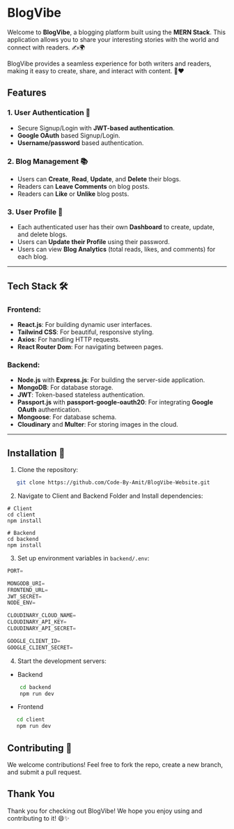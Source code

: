 # BlogVibe

Welcome to **BlogVibe**, a blogging platform built using the **MERN Stack**. This application allows you to share your interesting stories with the world and connect with readers. ✍️🌍

BlogVibe provides a seamless experience for both writers and readers, making it easy to create, share, and interact with content. 📖❤️

## Features

### 1. **User Authentication** 🔐
- Secure Signup/Login with **JWT-based authentication**.
- **Google OAuth** based Signup/Login.
- **Username/password** based authentication.

### 2. **Blog Management** 📚
- Users can **Create**, **Read**, **Update**, and **Delete** their blogs.
- Readers can **Leave Comments** on blog posts.
- Readers can **Like** or **Unlike** blog posts.

### 3. **User Profile** 👤
- Each authenticated user has their own **Dashboard** to create, update, and delete blogs.
- Users can **Update their Profile** using their password.
- Users can view **Blog Analytics** (total reads, likes, and comments) for each blog.

---

## Tech Stack 🛠️

### Frontend:
- **React.js**: For building dynamic user interfaces.
- **Tailwind CSS**: For beautiful, responsive styling.
- **Axios**: For handling HTTP requests.
- **React Router Dom**: For navigating between pages.

### Backend:
- **Node.js** with **Express.js**: For building the server-side application.
- **MongoDB**: For database storage.
- **JWT**: Token-based stateless authentication.
- **Passport.js** with **passport-google-oauth20**: For integrating **Google OAuth** authentication.
- **Mongoose**: For database schema.
- **Cloudinary** and **Multer**: For storing images in the cloud.

---

## Installation 🚀

1. Clone the repository:

```bash
   git clone https://github.com/Code-By-Amit/BlogVibe-Website.git
```
2. Navigate to Client and Backend Folder and Install dependencies:
```
# Client
cd client 
npm install

# Backend
cd backend
npm install
```

3. Set up environment variables in `backend/.env`:
```javascript
PORT=

MONGODB_URI=
FRONTEND_URL=
JWT_SECRET=
NODE_ENV=

CLOUDINARY_CLOUD_NAME=
CLOUDINARY_API_KEY=
CLOUDINARY_API_SECRET=

GOOGLE_CLIENT_ID=
GOOGLE_CLIENT_SECRET=
```

4. Start the development servers:
- Backend 
``` bash
    cd backend
    npm run dev
```
- Frontend
```bash
   cd client
   npm run dev
```

## Contributing 🤝
We welcome contributions! Feel free to fork the repo, create a new branch, and submit a pull request. 

## Thank You
Thank you for checking out BlogVibe! We hope you enjoy using and contributing to it! 😄✨

